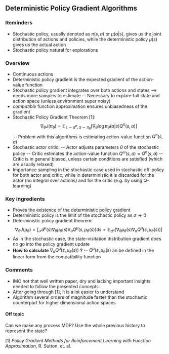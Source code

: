 ## Deterministic Policy Gradient Algorithms

### Reminders
- Stochastic policy, usually denoted as $\pi(s,a)$ or $\mu(a|s)$, gives us the joint distribution of actions and policies, while the deterministic policy $\mu(s)$ gives us the actual action
- Stochastic policy natural for explorations

### Overview
- Continuous actions
- Deterministic policy gradient is the expected gradient of the action-value function
- Stochastic policy gradient integrates over both actions and states $\implies$ needs more samples to estimate
-- Necessary to explare full state and action space (unless environment super noisy)
- *compatible* function approximation ensures unbiasedness of the gradient
- Stochastic Policy Gradient Theorem [1]:
$$\nabla_\theta J(\pi_\theta) = \mathbb{E}_{s\sim d^\pi, a \sim \pi_\theta}[\nabla_\theta \log \pi_\theta(a|s) Q^\pi (s, a)]$$
-- Problem with this algorithms is estimating action-value function $Q^\pi(s,a)$
- Stochastic actor critic:
-- Actor adjusts parameters $\theta$ of the stochastic policy
-- Critic estimates the action-value function $Q^\omega(s, a) \approx Q^\pi(s,a)$
-- Critic is in general biased, unless certain conditions are satisfied (which are usually relaxed)
- Importance sampling in the stochastic case used in stochastic off-policy for both actor and critic, while in deterministic it is discarded for the actor (no integral over actions) and for the critic (e.g. by using Q-learning)

### Key ingredients
- Proves the existence of the deterministic policy gradient
- Deterministic policy is the limit of the stochastic policy as $\sigma \to 0$
- Deterministic policy gradient theorem:
$$\nabla_\theta J(\mu_\theta) = \int_\mathcal{S} d^\mu(s) \nabla_\theta \mu_\theta(s) \nabla_a Q^\mu(s, \mu_\theta(s)) \mathrm{d}s = \mathbb{E}_{d^\mu}[\nabla_\theta \mu_\theta(s) \nabla_a Q^\mu(s, \mu_\theta(s))]$$
- As in the stochastic case, the state-visitation distribution gradient does no go into the policy gradient update
- **How to calculate** $\nabla_a Q^\mu(s, \mu_\theta(s))$ **?**
-- $Q^\mu(s, \mu_\theta(s)$ an be defined in the linear form from the compatibility function

### Comments
- IMO not that well written paper, dry and lacking important insights needed to follow the presented concepts
- After going through [1], it is a lot easier to understand
- Algorithm several orders of magnitude faster than the stochastic counterpart for higher dimensional action spaces

#### Off topic
Can we make any process MDP? Use the whole previous history to represent the state?

[1] *Policy Gradient Methods for Reinforcement Learning with Function Approximation*, R. Sutton, et. al.